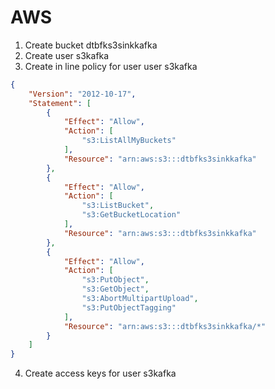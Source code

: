 # AWS
1. Create bucket dtbfks3sinkkafka
2. Create user s3kafka
3. Create in line policy for user user s3kafka 

```json
{
	"Version": "2012-10-17",
	"Statement": [
		{
			"Effect": "Allow",
			"Action": [
				"s3:ListAllMyBuckets"
			],
			"Resource": "arn:aws:s3:::dtbfks3sinkkafka"
		},
		{
			"Effect": "Allow",
			"Action": [
				"s3:ListBucket",
				"s3:GetBucketLocation"
			],
			"Resource": "arn:aws:s3:::dtbfks3sinkkafka"
		},
		{
			"Effect": "Allow",
			"Action": [
				"s3:PutObject",
				"s3:GetObject",
				"s3:AbortMultipartUpload",
				"s3:PutObjectTagging"
			],
			"Resource": "arn:aws:s3:::dtbfks3sinkkafka/*"
		}
	]
}
```
4. Create access keys for user s3kafka
